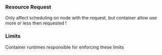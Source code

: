 ### Resource Request

Only affect scheduling on node with the request, but container allow use more or less then requested !

### Limits

Container runtimes responsible for enforcing these limits
